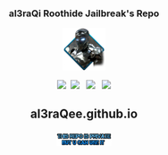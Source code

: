 ### <p align="center">al3raQi Roothide Jailbreak's Repo

	
<p align="center">
<img src="./al3raQeeIcon.png" alt="al3raQee" width="15%" />
</p>


<p align="center">
  <a href="https://www.facebook.com" target="_blank" title="Facebook"
    ><img src="https://al3raqee.github.io/photo/facebookMe.png" /></a
  >&nbsp;&nbsp;<a
    href="https://twitter.com/home"
    target="_blank"
    title="Twitter"
    ><img src="https://al3raqee.github.io/photo/twitterMe.png" /></a
  >&nbsp; &nbsp;<a
    href="https://www.youtube.com"
    target="_blank"
    title="YouTube"
    ><img src="https://al3raqee.github.io/photo/youtubeMe.png" /></a
  >&nbsp; &nbsp;<a
    href="https://al3raqee.github.io"
    target="_blank"
    title="My Repo"
    ><img src="https://al3raqee.github.io/photo/RepoMe.png"
  /></a>
</div>
</p>

## <p align="center">al3raQee.github.io	
<p align="center">
<img src="./photo/PrivaterRpo.png" alt="al3raQee Roothide" width="20%" />
</p>
